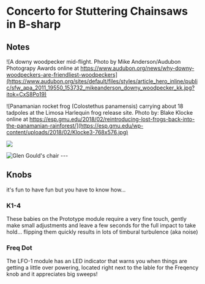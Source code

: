 # Concerto for Stuttering Chainsaws in B-sharp


## Notes
![A downy woodpecker mid-flight.  Photo by Mike Anderson/Audubon Photograpy Awards online at https://www.audubon.org/news/why-downy-woodpeckers-are-friendliest-woodpeckers](https://www.audubon.org/sites/default/files/styles/article_hero_inline/public/sfw_apa_2011_19550_153732_mikeanderson_downy_woodpecker_kk.jpg?itok=CxS8Po19) 

![Panamanian rocket frog (Colostethus panamensis) carrying about 18 tadpoles at the Limosa Harlequin frog release site. Photo by: Blake Klocke online at https://esp.gmu.edu/2018/02/reintroducing-lost-frogs-back-into-the-panamanian-rainforest/](https://esp.gmu.edu/wp-content/uploads/2018/02/Klocke3-768x576.jpg)

![](https://content.api.news/v3/images/bin/1568ca340da13f1990a16a352f5ad13a)

![Glen Gould's chair --- ](http://www.colineatock.com/uploads/7/9/8/3/7983649/1885017_orig.jpg)


## Knobs
it's fun to have fun but you have to know how...
### K1-4
These babies on the Prototype module require a very fine touch, gently make small adjustments and leave a few seconds for the full impact to take hold... flipping them quickly results in lots of timbural turbulence (aka noise)

### Freq Dot
The LFO-1 module has an LED indicator that warns you when things are getting a little over powering, located right next to the lable for the Freqency knob and it appreciates big sweeps!